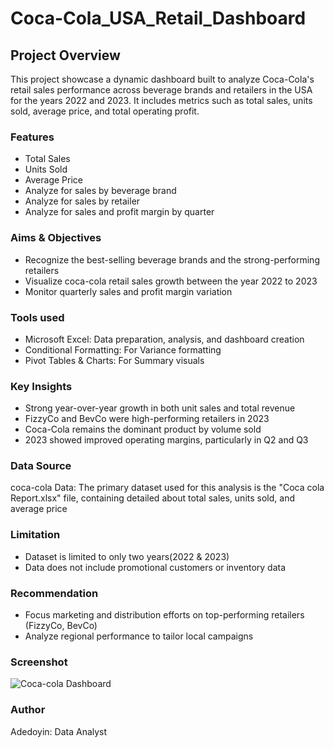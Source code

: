 # Coca-Cola_USA_Retail_Dashboard

 ## Project Overview
 This project showcase a dynamic dashboard built to analyze Coca-Cola's retail sales performance across beverage brands and retailers in the USA for the years 2022 and 2023. It includes metrics such as total sales, units sold, average price, and total operating profit.

 ### Features
   - Total Sales
   - Units Sold
   - Average Price
   - Analyze for sales by beverage brand
   - Analyze for sales by retailer
   - Analyze for sales and profit margin by quarter

### Aims & Objectives
- Recognize the best-selling beverage brands and the strong-performing retailers
- Visualize coca-cola retail sales growth between the year 2022 to 2023
- Monitor quarterly sales and profit margin variation

### Tools used
- Microsoft Excel: Data preparation, analysis, and dashboard creation
- Conditional Formatting: For Variance formatting
- Pivot Tables & Charts: For Summary visuals

### Key Insights
- Strong year-over-year growth in both unit sales and total revenue
- FizzyCo and BevCo were high-performing retailers in 2023
- Coca-Cola remains the dominant product by volume sold
- 2023 showed improved operating margins, particularly in Q2 and Q3

### Data Source
coca-cola Data: The primary dataset used for this analysis is the "Coca cola Report.xlsx" file, containing detailed about total sales, units sold, and average price

### Limitation
- Dataset is limited to only two years(2022 & 2023)
- Data does not include promotional customers or inventory data

### Recommendation
- Focus marketing and distribution efforts on top-performing retailers (FizzyCo, BevCo)
- Analyze regional performance to tailor local campaigns

### Screenshot
![Coca-cola Dashboard](https://github.com/user-attachments/assets/cfaaf2a9-41e0-4856-ad2f-aabc4a7ebec7)


### Author
Adedoyin: Data Analyst






